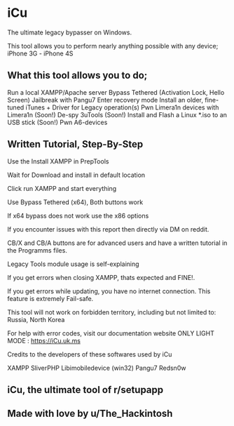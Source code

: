 # iCu
The ultimate legacy bypasser on Windows.

This tool allows you to perform nearly anything possible with any device; iPhone 3G - iPhone 4S

## What this tool allows you to do;

Run a local XAMPP/Apache server 
Bypass Tethered (Activation Lock, Hello Screen)
Jailbreak with Pangu7
Enter recovery mode
Install an older, fine-tuned iTunes + Driver for Legacy operation(s)
Pwn Limera1n devices with Limera1n
(Soon!) De-spy 3uTools
(Soon!) Install and Flash a Linux *.iso to an USB stick
(Soon!) Pwn A6-devices

## Written Tutorial, Step-By-Step

Use the Install XAMPP in PrepTools

Wait for Download and install in default location

Click run XAMPP and start everything

Use Bypass Tethered (x64), Both buttons work

If x64 bypass does not work use the x86 options

If you encounter issues with this report then directly via DM on reddit.

CB/X and CB/A buttons are for advanced users and have a written tutorial in the Programms files.

Legacy Tools module usage is self-explaining

If you get errors when closing XAMPP, thats expected and FINE!.

If you get errors while updating, you have no internet connection. This feature is extremely Fail-safe.

This tool will not work on forbidden territory, including but not limited to: Russia, North Korea

For help with error codes, visit our documentation website ONLY LIGHT MODE : https://iCu.uk.ms


Credits to the developers of these softwares used by iCu

XAMPP
SliverPHP
Libimobiledevice (win32)
Pangu7
Redsn0w

## iCu, the ultimate tool of r/setupapp
## Made with love by u/The_Hackintosh
